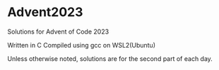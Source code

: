 # Advent2023
Solutions for Advent of Code 2023

Written in C
Compiled using gcc on WSL2(Ubuntu)

Unless otherwise noted, solutions are for the second part of each day.
